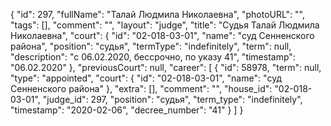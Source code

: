 {
    "id": 297,
    "fullName": "Талай Людмила Николаевна",
    "photoURL": "",
    "tags": [],
    "comment": "",
    "layout": "judge",
    "title": "Судья Талай Людмила Николаевна",
    "court": {
        "id": "02-018-03-01",
        "name": "суд Сенненского района",
        "position": "судья",
        "termType": "indefinitely",
        "term": null,
        "description": "c 06.02.2020, бессрочно, по указу 41",
        "timestamp": "06.02.2020"
    },
    "previousCourt": null,
    "career": [
        {
            "id": 58978,
            "term": null,
            "type": "appointed",
            "court": {
                "id": "02-018-03-01",
                "name": "суд Сенненского района"
            },
            "extra": [],
            "comment": "",
            "house_id": "02-018-03-01",
            "judge_id": 297,
            "position": "судья",
            "term_type": "indefinitely",
            "timestamp": "2020-02-06",
            "decree_number": "41"
        }
    ]
}